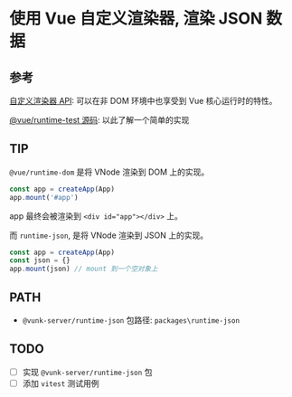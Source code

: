 # 使用 Vue 自定义渲染器, 渲染 JSON 数据

## 参考

[自定义渲染器 API](https://cn.vuejs.org/api/custom-renderer#custom-renderer-api): 可以在非 DOM 环境中也享受到 Vue 核心运行时的特性。

[@vue/runtime-test 源码](../../packages/runtime-test/): 以此了解一个简单的实现

## TIP

`@vue/runtime-dom` 是将 VNode 渲染到 DOM 上的实现。

```ts
const app = createApp(App)
app.mount('#app')
```

app 最终会被渲染到 `<div id="app"></div>` 上。

而 `runtime-json`, 是将 VNode 渲染到 JSON 上的实现。

```ts
const app = createApp(App)
const json = {}
app.mount(json) // mount 到一个空对象上
```

## PATH

- `@vunk-server/runtime-json` 包路径: `packages\runtime-json`

## TODO

- [ ] 实现 `@vunk-server/runtime-json` 包
- [ ] 添加 `vitest` 测试用例
